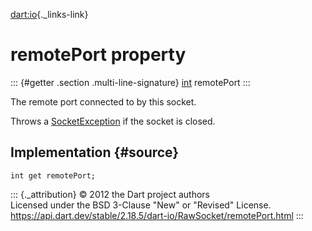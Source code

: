 [dart:io](../../dart-io/dart-io-library){._links-link}

remotePort property
===================

::: {#getter .section .multi-line-signature}
[int](../../dart-core/int-class) remotePort
:::

The remote port connected to by this socket.

Throws a [SocketException](../socketexception-class) if the socket is
closed.

Implementation {#source}
--------------

``` {.language-dart data-language="dart"}
int get remotePort;
```

::: {._attribution}
© 2012 the Dart project authors\
Licensed under the BSD 3-Clause \"New\" or \"Revised\" License.\
<https://api.dart.dev/stable/2.18.5/dart-io/RawSocket/remotePort.html>
:::

